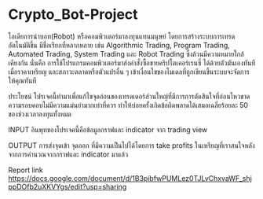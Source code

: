 ﻿# Crypto_Bot-Project

ไอเดียการนำบอท(Robot) หรือคอมพิวเตอร์มาลงทุนแทนมนุษย์ โดยการสร้างระบบการเทรดอัตโนมัติขึ้น มีชื่อเรียกที่หลากหลาย เช่น Algorithmic Trading, Program Trading, Automated Trading, System Trading และ Robot Trading ซึ่งล้วนมีความหมายใกล้เคียงกัน นั่นคือ การใช้โปรแกรมคอมพิวเตอร์มาส่งคำสั่งซื้อขายคริปโตเคอร์เรนซี่ ได้ด้วยตัวมันเองทันที เมื่อราคาเหรียญ และสภาวะตลาดหรือตัวแปรอื่น ๆ เข้าเงื่อนไขของโมเดลที่ถูกเขียนขึ้นระบบจะจัดการให้คุณทันที

ประโยชน์
โปรเจคนี้ทำมาเพื่อแก้ไขจุดอ่อนของเทรดเดอร์ส่วนใหญ่ที่มีการการตัดสินใจที่อ่อนไหวขาดความรอบคอบไม่มีความแม่นยำมากเท่าที่ควร ทำให้บ่อยครั้งเกิดข้อผิดพลาดได้เสมอเฉลี่ยร้อยละ 50 ของช่วงเวลาลงทุนทั้งหมด

INPUT
อินพุทของโปรเจคนี้คือข้อมูลกราฟและ indicator จาก trading view

OUTPUT
การส่งจุดเข้า จุดออก ที่มีความเป็นไปได้โดยการ take profits ในเหรียญที่เราสนใจหลังจากการคำนวณจากกราฟและ indicator มาแล้ว

Report link https://docs.google.com/document/d/1B3pibfwPUMLez0TJLvChxvaWF_shjppDOfb2uXKVYgs/edit?usp=sharing

